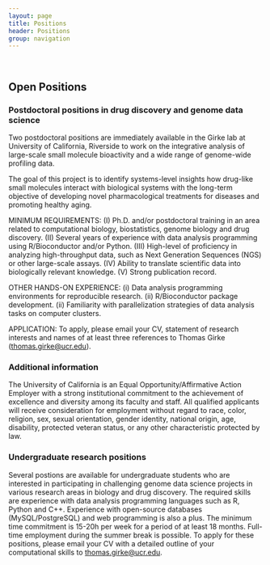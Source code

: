 ```yaml
---
layout: page
title: Positions
header: Positions
group: navigation
---
```

<br/>

## Open Positions

### Postdoctoral positions in drug discovery and genome data science
Two postdoctoral positions are immediately available in the Girke lab at
University of California, Riverside to work on the integrative analysis of
large-scale small molecule bioactivity and a wide range of genome-wide
profiling data. 

The goal of this project is to identify systems-level insights
how drug-like small molecules interact with biological systems with the
long-term objective of developing novel pharmacological treatments for diseases
and promoting healthy aging.

MINIMUM REQUIREMENTS: (I) Ph.D. and/or postdoctoral training in an area related
to computational biology, biostatistics, genome biology and drug discovery.
(II) Several years of experience with data analysis programming using
R/Bioconductor and/or Python. (III) High-level of proficiency in analyzing
high-throughput data, such as Next Generation Sequences (NGS) or other
large-scale assays. (IV) Ability to translate scientific data into biologically
relevant knowledge. (V) Strong publication record.

OTHER HANDS-ON EXPERIENCE: (i) Data analysis programming environments for
reproducible research. (ii) R/Bioconductor package development. (ii)
Familiarity with parallelization strategies of data analysis tasks on computer
clusters.

APPLICATION: To apply, please email your CV, statement of
research interests and names of at least three references to Thomas Girke
(thomas.girke@ucr.edu).

### Additional information

The University of California is an Equal Opportunity/Affirmative Action
Employer with a strong institutional commitment to the achievement of
excellence and diversity among its faculty and staff. All qualified applicants
will receive consideration for employment without regard to race, color,
religion, sex, sexual orientation, gender identity, national origin, age,
disability, protected veteran status, or any other characteristic protected by
law. 

### Undergraduate research positions

Several postions are available for undergraduate students who are interested in
participating in challenging genome data science projects in various research
areas in biology and drug discovery. The required skills are experience with
data analysis programming languages such as R, Python and C++. Experience with
open-source databases (MySQL/PostgreSQL) and web programming is also a plus.
The minimum time commitment is 15-20h per week for a period of at least 18
months. Full-time employment during the summer break is possible. To apply for
these positions, please email your CV with a detailed outline of your
computational skills to thomas.girke@ucr.edu.  

<!-- 

## Filled Positions

### Postdoctoral position in genome data science

This position is about the development of integrative analysis methods for
multidimensional data sets from a variety of high-throughput technologies and
their implementation in form of R/Bioconductor packages.  MINIMUM REQUIREMENTS:
(I) Ph.D. and/or postdoctoral training in an area related to computational
biology, biostatistics and genome biology. (II) Several years of experience
with R/Bioconductor package development including programming in C/C++. (III)
High-level of proficiency in analyzing multi-omics data, including
transcriptomics, bioassay and comparative genomics data. (IV) Strong
publication record. OTHER HANDS-ON EXPERIENCE: (i) Data analysis programming
environments for reproducible research. (ii) Parallelization of data analysis
tasks on computer clusters. (iii) Experience with Python, database and web
service development is also a plus. To apply for this position, please email
your CV, statement of research interests and names of at least three references
to Thomas Girke (thomas.girke@ucr.edu).

### Postdoctoral position in cheminformatics

This position requires experience in computational chemistry, drug discovery,
QSAR/phramacophore modeling and data mining with strong publications records in
several of these areas. The candidate should be proficient in at least one of
the common programming languages that are used in cheminformatics: C, Python,
Java, Perl or R. Experience with web and database programming is also
beneficial. To apply for this position, please email your CV and a statement of
research interests to thomas.girke@ucr.edu.  

### Postdoctoral position in genome data science

This position is about the development of integrative analysis methods for
multidimensional data sets from a variety of high-throughput technologies and
their implementation in form of R/Bioconductor packages.  MINIMUM REQUIREMENTS:
(I) Ph.D. and/or postdoctoral training in an area related to computational
biology, biostatistics and genome biology. (II) Several years of experience
with R/Bioconductor package development including programming in C/C++. (III)
High-level of proficiency in analyzing multi-omics data, including
transcriptomics, bioassay and comparative genomics data. (IV) Strong
publication record. OTHER HANDS-ON EXPERIENCE: (i) Data analysis programming
environments for reproducible research. (ii) Parallelization of data analysis
tasks on computer clusters. (iii) Experience with Python, database and web
service development is also a plus. To apply for this position, please email
your CV, statement of research interests and names of at least three references
to Thomas Girke (thomas.girke@ucr.edu).

### Postdoctoral position in cheminformatics

This position requires experience in computational chemistry, drug discovery,
QSAR/phramacophore modeling and data mining with strong publications records in
several of these areas. The candidate should be proficient in at least one of
the common programming languages that are used in cheminformatics: C, Python,
Java, Perl or R. Experience with web and database programming is also
beneficial. To apply for this position, please email your CV and a statement of
research interests to thomas.girke@ucr.edu.  


### Additional information

The University of California is an Equal Opportunity/Affirmative Action
Employer with a strong institutional commitment to the achievement of
excellence and diversity among its faculty and staff. All qualified applicants
will receive consideration for employment without regard to race, color,
religion, sex, sexual orientation, gender identity, national origin, age,
disability, protected veteran status, or any other characteristic protected by
law. 


## Filled Positions

### Postdoctoral position in genome data science

This position is about the development of integrative analysis methods for
multidimensional data sets from a variety of next generation sequencing (NGS)
technologies and their implementation in form of R/Bioconductor packages.
MINIMUM REQUIREMENTS: (I) Ph.D. and/or postdoctoral training in an area
related  to computational biology, biostatistics and genome biology. (II)
Several years of experience with R/Bioconductor package development including
programming in C/C++. (III) High-level of proficiency in analyzing NGS data,
including RNA-Seq, ChIP-Seq, Methyl-Seq, VAR-Seq, etc. (IV) Strong publication
record. OTHER HANDS-ON EXPERIENCE: (i) Data analysis programming
environments for reproducible research. (ii) Parallelization of data analysis
tasks on computer clusters. (iii) Experience with Python, database and web
service development is also a plus. To apply for this position, please email
your CV, statement of research interests and names of at least three references
to Thomas Girke (thomas.girke@ucr.edu).

### Web Application Programmer

Development of web services for data science research applications that will be
deployed in the cloud using Amazon Web Services (AWS) and/or Google Cloud
Platform (GCP). Includes design of relational databases, big data processing on
Linux-based high-performance computing (HPC) systems and web development with
Django/Python. Position is tightly integrated into a large team of researchers
working in diverse areas. MINIMUM REQUIREMENTS: At least 3 years of
professional experience in the following areas: (a) programming in Python,
JavaScript and related technologies, such as HTML and CSS; (b) programming
under Linux OSs including bash programming; (c) web service development under
Django and/or similar web development platforms; (d) social coding and version
control system such as GitHub. OTHER ESSENTIAL EXPERIENCE: Minimum of 2 years
of professional experience with (a) open source SQL databases such as
PostgreSQL; (b) cloud platforms including Amazon Web Services (AWS) and/or
Google Cloud Platform (GCP); (c) configuration and administration of web
servers using Apache or similar. To apply for this position, please follow
the instructions on iRecruit [here](https://goo.gl/7LfHhW).

### Postdoctoral position in comparative genomics

This position requires several years of experience in computational biology,
statistics, database design and data mining with strong publications records in
several of these areas. The candidate should be proficient in at least one of
the common programming languages that are used in bioinformatics: C, Python,
Java, Perl or R. Experience with web and database programming is also
beneficial. To apply for this position, please email your CV and a statement of
research interests to thomas.girke@ucr.edu.  


### Graduate student positions 

New graduate student positions may become available depending on funding
throughout the year. Interested students want to inquire by email about
potential openings and rotation projects.

-->


